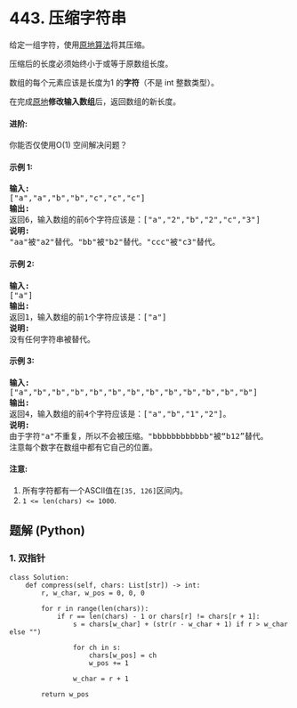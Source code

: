 # 443. 压缩字符串
给定一组字符，使用[原地算法](https://baike.baidu.com/item/%E5%8E%9F%E5%9C%B0%E7%AE%97%E6%B3%95)将其压缩。

压缩后的长度必须始终小于或等于原数组长度。

数组的每个元素应该是长度为1 的**字符**（不是 int 整数类型）。

在完成[原地](https://baike.baidu.com/item/%E5%8E%9F%E5%9C%B0%E7%AE%97%E6%B3%95)**修改输入数组**后，返回数组的新长度。

#### 进阶:
你能否仅使用O(1) 空间解决问题？

#### 示例 1:
<pre>
<strong>输入:</strong>
["a","a","b","b","c","c","c"]
<strong>输出:</strong>
返回6，输入数组的前6个字符应该是：["a","2","b","2","c","3"]
<strong>说明:</strong>
"aa"被"a2"替代。"bb"被"b2"替代。"ccc"被"c3"替代。
</pre>

#### 示例 2:
<pre>
<strong>输入:</strong>
["a"]
<strong>输出:</strong>
返回1，输入数组的前1个字符应该是：["a"]
<strong>说明:</strong>
没有任何字符串被替代。
</pre>

#### 示例 3:
<pre>
<strong>输入:</strong>
["a","b","b","b","b","b","b","b","b","b","b","b","b"]
<strong>输出:</strong>
返回4，输入数组的前4个字符应该是：["a","b","1","2"]。
<strong>说明:</strong>
由于字符"a"不重复，所以不会被压缩。"bbbbbbbbbbbb"被“b12”替代。
注意每个数字在数组中都有它自己的位置。
</pre>

#### 注意:
1. 所有字符都有一个ASCII值在```[35, 126]```区间内。
2. ```1 <= len(chars) <= 1000```.

## 题解 (Python)

### 1. 双指针
```Python3
class Solution:
    def compress(self, chars: List[str]) -> int:
        r, w_char, w_pos = 0, 0, 0

        for r in range(len(chars)):
            if r == len(chars) - 1 or chars[r] != chars[r + 1]:
                s = chars[w_char] + (str(r - w_char + 1) if r > w_char else "")

                for ch in s:
                    chars[w_pos] = ch
                    w_pos += 1

                w_char = r + 1

        return w_pos
```
